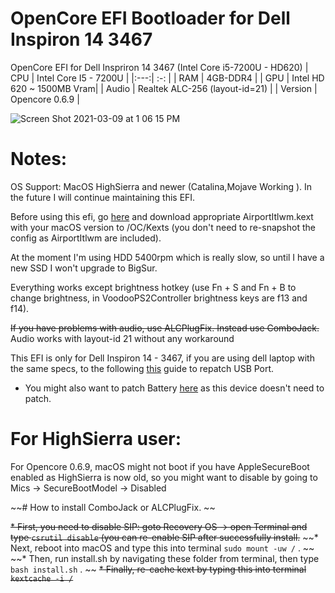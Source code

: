# OpenCore EFI Bootloader for Dell Inspiron 14 3467
OpenCore EFI for Dell Inspriron 14 3467 (Intel Core i5-7200U - HD620)
| CPU | Intel Core I5 - 7200U |
|:---:| :-:                   |
| RAM | 4GB-DDR4              |
| GPU | Intel HD 620 ~ 1500MB Vram|
| Audio | Realtek ALC-256 (layout-id=21) |
| Version | Opencore 0.6.9 |

![Screen Shot 2021-03-09 at 1 06 15 PM](https://user-images.githubusercontent.com/57698887/110426230-50186780-80d8-11eb-91bb-45d2d78e5b6e.png)

# Notes:
OS Support: MacOS HighSierra and newer (Catalina,Mojave Working ). In the future I will continue maintaining this EFI.

Before using this efi, go [here](https://github.com/OpenIntelWireless/itlwm/releases/) and download appropriate AirportItlwm.kext with your macOS version to /OC/Kexts (you don't need to re-snapshot the config as AirportItlwm are included).

At the moment I'm using HDD 5400rpm which is really slow, so until I have a new SSD I won't upgrade to BigSur.

Everything works except brightness hotkey (use Fn + S and Fn + B to change brightness, in VoodooPS2Controller brightness keys are f13 and f14).

~~If you have problems with audio, use ~~ALCPlugFix~~. Instead use ComboJack.~~ Audio works with layout-id 21 without any workaround

This EFI is only for Dell Inspiron 14 - 3467, if you are using dell laptop with the same specs, to the following [this](https://dortania.github.io/OpenCore-Post-Install/usb/) guide to repatch USB Port.

* You might also want to patch Battery [here](https://dortania.github.io/OpenCore-Post-Install/laptop-specific/battery.html#dsdt-patching) as this device doesn't need to patch.

# For HighSierra user:

For Opencore 0.6.9, macOS might not boot if you have AppleSecureBoot enabled as HighSierra is now old, so you might want to disable by going to Mics -> SecureBootModel -> Disabled

~~# How to install ComboJack or ALCPlugFix. ~~

~~* First, you need to disable SIP: goto Recovery OS -> open Terminal and type ``` csrutil disable ``` (you can re-enable SIP after successfully install.~~
~~* Next, reboot into macOS and type this into terminal ``` sudo mount -uw / ``` . ~~
~~* Then, run install.sh by navigating these folder from terminal, then type ``` bash install.sh ``` . ~~
~~* Finally, re-cache kext by typing this into terminal ``` kextcache -i / ```~~
